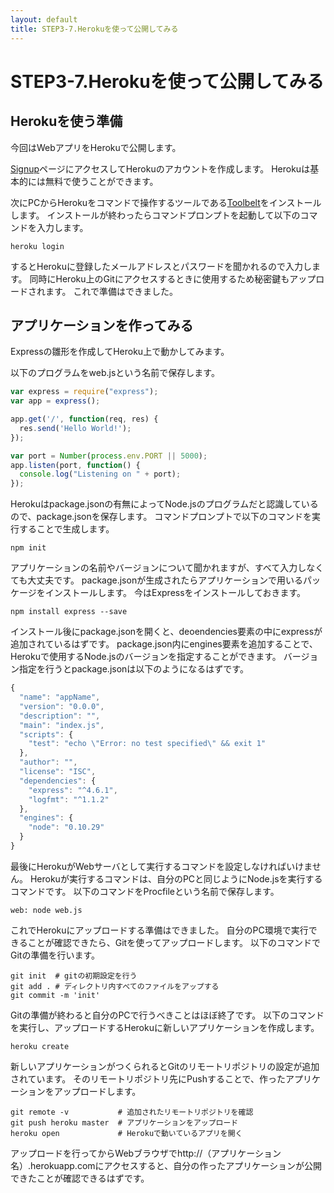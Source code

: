 ```yaml
---
layout: default
title: STEP3-7.Herokuを使って公開してみる
---
```

# STEP3-7.Herokuを使って公開してみる

## Herokuを使う準備
今回はWebアプリをHerokuで公開します。

<!-- Herokuアカウント作成 -->
<!-- Toolbeltインストール -->
[Signup](https://id.heroku.com/signup/www-home-top)ページにアクセスしてHerokuのアカウントを作成します。
Herokuは基本的には無料で使うことができます。

次にPCからHerokuをコマンドで操作するツールである[Toolbelt](https://toolbelt.heroku.com/)をインストールします。
インストールが終わったらコマンドプロンプトを起動して以下のコマンドを入力します。

```
heroku login
```
するとHerokuに登録したメールアドレスとパスワードを聞かれるので入力します。
同時にHeroku上のGitにアクセスするときに使用するため秘密鍵もアップロードされます。
これで準備はできました。

## アプリケーションを作ってみる
Expressの雛形を作成してHeroku上で動かしてみます。

以下のプログラムをweb.jsという名前で保存します。

```js
var express = require("express");
var app = express();

app.get('/', function(req, res) {
  res.send('Hello World!');
});

var port = Number(process.env.PORT || 5000);
app.listen(port, function() {
  console.log("Listening on " + port);
});
```

Herokuはpackage.jsonの有無によってNode.jsのプログラムだと認識しているので、package.jsonを保存します。
コマンドプロンプトで以下のコマンドを実行することで生成します。

```
npm init
```
アプリケーションの名前やバージョンについて聞かれますが、すべて入力しなくても大丈夫です。
package.jsonが生成されたらアプリケーションで用いるパッケージをインストールします。
今はExpressをインストールしておきます。

```
npm install express --save
```
インストール後にpackage.jsonを開くと、deoendencies要素の中にexpressが追加されているはずです。
package.json内にengines要素を追加することで、Herokuで使用するNode.jsのバージョンを指定することができます。
バージョン指定を行うとpackage.jsonは以下のようになるはずです。

```js
{
  "name": "appName",
  "version": "0.0.0",
  "description": "",
  "main": "index.js",
  "scripts": {
    "test": "echo \"Error: no test specified\" && exit 1"
  },
  "author": "",
  "license": "ISC",
  "dependencies": {
    "express": "^4.6.1",
    "logfmt": "^1.1.2"
  },
  "engines": {
    "node": "0.10.29"
  }
}
```
最後にHerokuがWebサーバとして実行するコマンドを設定しなければいけません。
Herokuが実行するコマンドは、自分のPCと同じようにNode.jsを実行するコマンドです。
以下のコマンドをProcfileという名前で保存します。

```
web: node web.js
```

これでHerokuにアップロードする準備はできました。
自分のPC環境で実行できることが確認できたら、Gitを使ってアップロードします。
以下のコマンドでGitの準備を行います。

```
git init  # gitの初期設定を行う
git add . # ディレクトリ内すべてのファイルをアップする
git commit -m 'init'
```

Gitの準備が終わると自分のPCで行うべきことはほぼ終了です。
以下のコマンドを実行し、アップロードするHerokuに新しいアプリケーションを作成します。

```
heroku create
```
新しいアプリケーションがつくられるとGitのリモートリポジトリの設定が追加されています。
そのリモートリポジトリ先にPushすることで、作ったアプリケーションをアップロードします。

```
git remote -v           # 追加されたリモートリポジトリを確認
git push heroku master  # アプリケーションをアップロード
heroku open             # Herokuで動いているアプリを開く
```
アップロードを行ってからWebブラウザでhttp://（アプリケーション名）.herokuapp.comにアクセスすると、自分の作ったアプリケーションが公開できたことが確認できるはずです。

<!-- ## アドオンを使ってみる -->
<!-- クレカ登録しないと無料のアドオンすら使えない -->
<!-- ## MongoDBを使ってみる -->
<!-- Heroku addons:mongolab
npm install mongodb --save -->

<!-- ## アクセス解析してみたかった… -->
